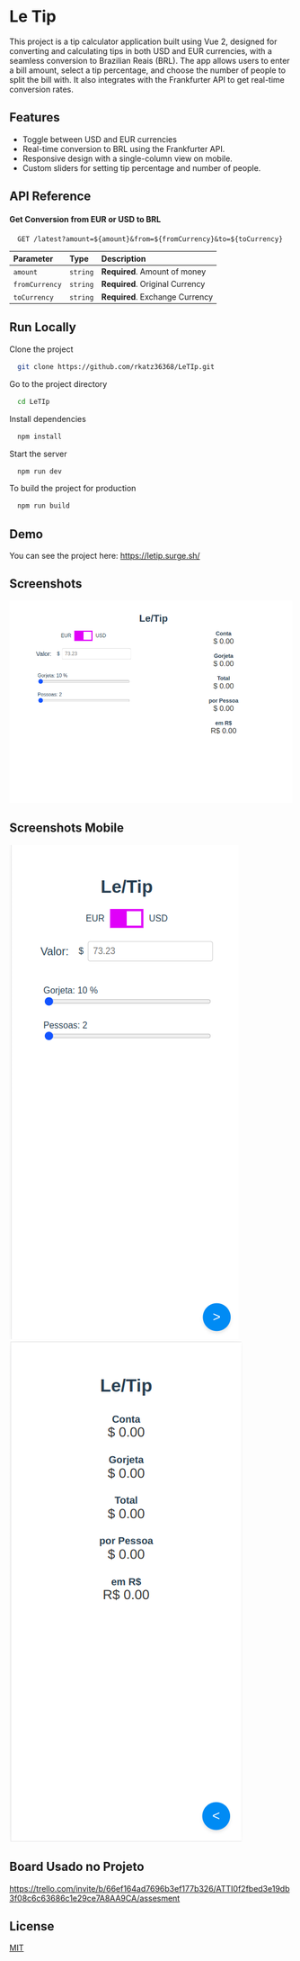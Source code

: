
# Le Tip

This project is a tip calculator application built using Vue 2, designed for converting and calculating tips in both USD and EUR currencies, with a seamless conversion to Brazilian Reais (BRL). The app allows users to enter a bill amount, select a tip percentage, and choose the number of people to split the bill with. It also integrates with the Frankfurter API to get real-time conversion rates.


## Features

- Toggle between USD and EUR currencies
- Real-time conversion to BRL using the Frankfurter API.
- Responsive design with a single-column view on mobile.
- Custom sliders for setting tip percentage and number of people.


## API Reference

#### Get Conversion from EUR or USD to BRL

```
  GET /latest?amount=${amount}&from=${fromCurrency}&to=${toCurrency}
```

| Parameter | Type     | Description                |
| :-------- | :------- | :------------------------- |
| `amount` | `string` | **Required**. Amount of money |
| `fromCurrency` | `string` | **Required**. Original Currency|
| `toCurrency` | `string` | **Required**. Exchange Currency|


## Run Locally

Clone the project

```bash
  git clone https://github.com/rkatz36368/LeTIp.git
```

Go to the project directory

```bash
  cd LeTIp
```

Install dependencies

```bash
  npm install
```

Start the server

```bash
  npm run dev
```
To build the project for production

```bash
  npm run build
```




## Demo

You can see the project here: https://letip.surge.sh/

## Screenshots

![App Screenshot](/screenshots/leTip_Fullscreen.png)

## Screenshots Mobile
![App Screenshot](/screenshots/letTipCell1.png)
![App Screenshot](/screenshots/letTipCell2.png)

## Board Usado no Projeto

https://trello.com/invite/b/66ef164ad7696b3ef177b326/ATTI0f2fbed3e19db3f08c6c63686c1e29ce7A8AA9CA/assesment

## License

[MIT](https://choosealicense.com/licenses/mit/)

